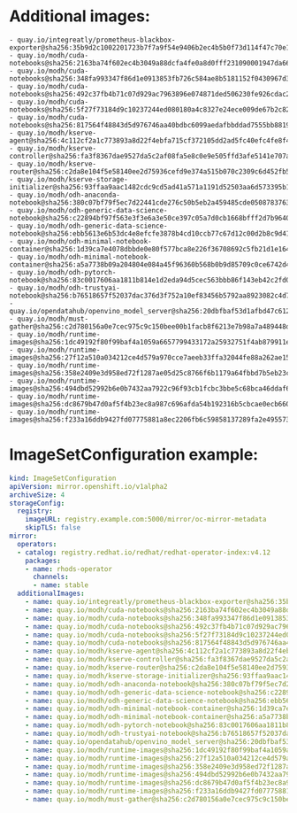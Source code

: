 # Additional images:
    - quay.io/integreatly/prometheus-blackbox-exporter@sha256:35b9d2c1002201723b7f7a9f54e9406b2ec4b5b0f73d114f47c70e15956103b5
    - quay.io/modh/cuda-notebooks@sha256:2163ba74f602ec4b3049a88dcfa4fe0a8d0fff231090001947da66ef8e75ab9a
    - quay.io/modh/cuda-notebooks@sha256:348fa993347f86d1e0913853fb726c584ae8b5181152f0430967d380d68d804f
    - quay.io/modh/cuda-notebooks@sha256:492c37fb4b71c07d929ac7963896e074871ded506230fe926cdac21eb1ab9db8
    - quay.io/modh/cuda-notebooks@sha256:5f27f73184d9c10237244ed080180a4c8327e24ece009de67b2c82cc68cd6ae6
    - quay.io/modh/cuda-notebooks@sha256:817564f48843d5d976746aa40bdbc6099aedafbbddad7555bb88194834bc8712
    - quay.io/modh/kserve-agent@sha256:4c112cf2a1c773893a8d22f4ebfa715cf372105dd2ad5fc40efc4fe8f414bb69
    - quay.io/modh/kserve-controller@sha256:fa3f8367dae9527da5c2af08fa5e8c0e9e505ffd3afe5141e707aff4c3de3c86
    - quay.io/modh/kserve-router@sha256:c2da8e104f5e58140ee2d75936cefd9e374a515b070c2309c6d452fb525a0609
    - quay.io/modh/kserve-storage-initializer@sha256:93ffaa9aac1482cdc9cd5ad41a571a1191d52503aa6d573395b1581af7cdc03e
    - quay.io/modh/odh-anaconda-notebook@sha256:380c07bf79f5ec7d22441cde276c50b5eb2a459485cde05087837639a566ae3d
    - quay.io/modh/odh-generic-data-science-notebook@sha256:c22894bf97f563e3f3e6a3e50ce397c05a7d0cb1668bfff2d7b96400cbb42dc6
    - quay.io/modh/odh-generic-data-science-notebook@sha256:ebb5613e6b53dc4e8efcfe3878b4cd10ccb77c67d12c00d2b8c9d41aeffd7df5
    - quay.io/modh/odh-minimal-notebook-container@sha256:1d39ca7e4078dbbde0e80f577bca8e226f36708692c5fb21d1e164028351e57f
    - quay.io/modh/odh-minimal-notebook-container@sha256:a5a7738b09a204804e084a45f96360b568b0b9d85709c0ce6742d440ff917183
    - quay.io/modh/odh-pytorch-notebook@sha256:83c0017606aa1811b814e1d2eda94d5cec563bbb86f143eb42c2fd01c2a6faa5
    - quay.io/modh/odh-trustyai-notebook@sha256:b76518657f52037dac376d3f752a10ef83456b5792aa8923082c4d7ac1690dd3
    - quay.io/opendatahub/openvino_model_server@sha256:20dbfbaf53d1afbd47c612d953984238cb0e207972ed544a5ea662c2404f276d
    - quay.io/modh/must-gather@sha256:c2d780156a0e7cec975c9c150bee00b1facb8f6213e7b98a7a489448d76dfd94
    - quay.io/modh/runtime-images@sha256:1dc49192f80f99baf4a1059a6657799433172a25932751f4ab879911e931281c
    - quay.io/modh/runtime-images@sha256:27f12a510a034212ce4d579a970cce7aeeb33ffa32044fe88a262ae15d34e763
    - quay.io/modh/runtime-images@sha256:358e2409e3d958ed72f1287ae05d25c8766f6b1179a64fbbd7b5eb23c754386f
    - quay.io/modh/runtime-images@sha256:494dbd52992b6e0b7432aa7922c96f93cb1fcbc3bbe5c68bca46ddaf6263c6f1
    - quay.io/modh/runtime-images@sha256:dc8679b47d0af5f4b23ec8a987c696afda54b192316b5cbcae0ecb660497f652
    - quay.io/modh/runtime-images@sha256:f233a16ddb9427fd07775881a8ec2206fb6c59858137289fa2e495573bc1623c

# ImageSetConfiguration example:
```yaml
kind: ImageSetConfiguration
apiVersion: mirror.openshift.io/v1alpha2
archiveSize: 4
storageConfig:
  registry: 
    imageURL: registry.example.com:5000/mirror/oc-mirror-metadata
    skipTLS: false                       
mirror:
  operators:
  - catalog: registry.redhat.io/redhat/redhat-operator-index:v4.12
    packages:
    - name: rhods-operator
      channels:
      - name: stable
  additionalImages:   
    - name: quay.io/integreatly/prometheus-blackbox-exporter@sha256:35b9d2c1002201723b7f7a9f54e9406b2ec4b5b0f73d114f47c70e15956103b5
    - name: quay.io/modh/cuda-notebooks@sha256:2163ba74f602ec4b3049a88dcfa4fe0a8d0fff231090001947da66ef8e75ab9a
    - name: quay.io/modh/cuda-notebooks@sha256:348fa993347f86d1e0913853fb726c584ae8b5181152f0430967d380d68d804f
    - name: quay.io/modh/cuda-notebooks@sha256:492c37fb4b71c07d929ac7963896e074871ded506230fe926cdac21eb1ab9db8
    - name: quay.io/modh/cuda-notebooks@sha256:5f27f73184d9c10237244ed080180a4c8327e24ece009de67b2c82cc68cd6ae6
    - name: quay.io/modh/cuda-notebooks@sha256:817564f48843d5d976746aa40bdbc6099aedafbbddad7555bb88194834bc8712
    - name: quay.io/modh/kserve-agent@sha256:4c112cf2a1c773893a8d22f4ebfa715cf372105dd2ad5fc40efc4fe8f414bb69
    - name: quay.io/modh/kserve-controller@sha256:fa3f8367dae9527da5c2af08fa5e8c0e9e505ffd3afe5141e707aff4c3de3c86
    - name: quay.io/modh/kserve-router@sha256:c2da8e104f5e58140ee2d75936cefd9e374a515b070c2309c6d452fb525a0609
    - name: quay.io/modh/kserve-storage-initializer@sha256:93ffaa9aac1482cdc9cd5ad41a571a1191d52503aa6d573395b1581af7cdc03e
    - name: quay.io/modh/odh-anaconda-notebook@sha256:380c07bf79f5ec7d22441cde276c50b5eb2a459485cde05087837639a566ae3d
    - name: quay.io/modh/odh-generic-data-science-notebook@sha256:c22894bf97f563e3f3e6a3e50ce397c05a7d0cb1668bfff2d7b96400cbb42dc6
    - name: quay.io/modh/odh-generic-data-science-notebook@sha256:ebb5613e6b53dc4e8efcfe3878b4cd10ccb77c67d12c00d2b8c9d41aeffd7df5
    - name: quay.io/modh/odh-minimal-notebook-container@sha256:1d39ca7e4078dbbde0e80f577bca8e226f36708692c5fb21d1e164028351e57f
    - name: quay.io/modh/odh-minimal-notebook-container@sha256:a5a7738b09a204804e084a45f96360b568b0b9d85709c0ce6742d440ff917183
    - name: quay.io/modh/odh-pytorch-notebook@sha256:83c0017606aa1811b814e1d2eda94d5cec563bbb86f143eb42c2fd01c2a6faa5
    - name: quay.io/modh/odh-trustyai-notebook@sha256:b76518657f52037dac376d3f752a10ef83456b5792aa8923082c4d7ac1690dd3
    - name: quay.io/opendatahub/openvino_model_server@sha256:20dbfbaf53d1afbd47c612d953984238cb0e207972ed544a5ea662c2404f276d
    - name: quay.io/modh/runtime-images@sha256:1dc49192f80f99baf4a1059a6657799433172a25932751f4ab879911e931281c
    - name: quay.io/modh/runtime-images@sha256:27f12a510a034212ce4d579a970cce7aeeb33ffa32044fe88a262ae15d34e763
    - name: quay.io/modh/runtime-images@sha256:358e2409e3d958ed72f1287ae05d25c8766f6b1179a64fbbd7b5eb23c754386f
    - name: quay.io/modh/runtime-images@sha256:494dbd52992b6e0b7432aa7922c96f93cb1fcbc3bbe5c68bca46ddaf6263c6f1
    - name: quay.io/modh/runtime-images@sha256:dc8679b47d0af5f4b23ec8a987c696afda54b192316b5cbcae0ecb660497f652
    - name: quay.io/modh/runtime-images@sha256:f233a16ddb9427fd07775881a8ec2206fb6c59858137289fa2e495573bc1623c
    - name: quay.io/modh/must-gather@sha256:c2d780156a0e7cec975c9c150bee00b1facb8f6213e7b98a7a489448d76dfd94
```
